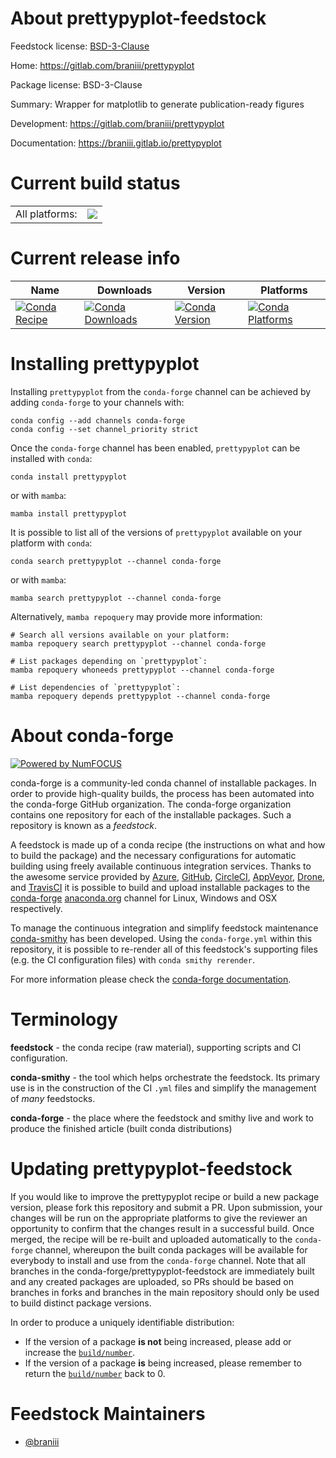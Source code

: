 About prettypyplot-feedstock
============================

Feedstock license: [BSD-3-Clause](https://github.com/conda-forge/prettypyplot-feedstock/blob/main/LICENSE.txt)

Home: https://gitlab.com/braniii/prettypyplot

Package license: BSD-3-Clause

Summary: Wrapper for matplotlib to generate publication-ready figures

Development: https://gitlab.com/braniii/prettypyplot

Documentation: https://braniii.gitlab.io/prettypyplot

Current build status
====================


<table><tr><td>All platforms:</td>
    <td>
      <a href="https://dev.azure.com/conda-forge/feedstock-builds/_build/latest?definitionId=16049&branchName=main">
        <img src="https://dev.azure.com/conda-forge/feedstock-builds/_apis/build/status/prettypyplot-feedstock?branchName=main">
      </a>
    </td>
  </tr>
</table>

Current release info
====================

| Name | Downloads | Version | Platforms |
| --- | --- | --- | --- |
| [![Conda Recipe](https://img.shields.io/badge/recipe-prettypyplot-green.svg)](https://anaconda.org/conda-forge/prettypyplot) | [![Conda Downloads](https://img.shields.io/conda/dn/conda-forge/prettypyplot.svg)](https://anaconda.org/conda-forge/prettypyplot) | [![Conda Version](https://img.shields.io/conda/vn/conda-forge/prettypyplot.svg)](https://anaconda.org/conda-forge/prettypyplot) | [![Conda Platforms](https://img.shields.io/conda/pn/conda-forge/prettypyplot.svg)](https://anaconda.org/conda-forge/prettypyplot) |

Installing prettypyplot
=======================

Installing `prettypyplot` from the `conda-forge` channel can be achieved by adding `conda-forge` to your channels with:

```
conda config --add channels conda-forge
conda config --set channel_priority strict
```

Once the `conda-forge` channel has been enabled, `prettypyplot` can be installed with `conda`:

```
conda install prettypyplot
```

or with `mamba`:

```
mamba install prettypyplot
```

It is possible to list all of the versions of `prettypyplot` available on your platform with `conda`:

```
conda search prettypyplot --channel conda-forge
```

or with `mamba`:

```
mamba search prettypyplot --channel conda-forge
```

Alternatively, `mamba repoquery` may provide more information:

```
# Search all versions available on your platform:
mamba repoquery search prettypyplot --channel conda-forge

# List packages depending on `prettypyplot`:
mamba repoquery whoneeds prettypyplot --channel conda-forge

# List dependencies of `prettypyplot`:
mamba repoquery depends prettypyplot --channel conda-forge
```


About conda-forge
=================

[![Powered by
NumFOCUS](https://img.shields.io/badge/powered%20by-NumFOCUS-orange.svg?style=flat&colorA=E1523D&colorB=007D8A)](https://numfocus.org)

conda-forge is a community-led conda channel of installable packages.
In order to provide high-quality builds, the process has been automated into the
conda-forge GitHub organization. The conda-forge organization contains one repository
for each of the installable packages. Such a repository is known as a *feedstock*.

A feedstock is made up of a conda recipe (the instructions on what and how to build
the package) and the necessary configurations for automatic building using freely
available continuous integration services. Thanks to the awesome service provided by
[Azure](https://azure.microsoft.com/en-us/services/devops/), [GitHub](https://github.com/),
[CircleCI](https://circleci.com/), [AppVeyor](https://www.appveyor.com/),
[Drone](https://cloud.drone.io/welcome), and [TravisCI](https://travis-ci.com/)
it is possible to build and upload installable packages to the
[conda-forge](https://anaconda.org/conda-forge) [anaconda.org](https://anaconda.org/)
channel for Linux, Windows and OSX respectively.

To manage the continuous integration and simplify feedstock maintenance
[conda-smithy](https://github.com/conda-forge/conda-smithy) has been developed.
Using the ``conda-forge.yml`` within this repository, it is possible to re-render all of
this feedstock's supporting files (e.g. the CI configuration files) with ``conda smithy rerender``.

For more information please check the [conda-forge documentation](https://conda-forge.org/docs/).

Terminology
===========

**feedstock** - the conda recipe (raw material), supporting scripts and CI configuration.

**conda-smithy** - the tool which helps orchestrate the feedstock.
                   Its primary use is in the construction of the CI ``.yml`` files
                   and simplify the management of *many* feedstocks.

**conda-forge** - the place where the feedstock and smithy live and work to
                  produce the finished article (built conda distributions)


Updating prettypyplot-feedstock
===============================

If you would like to improve the prettypyplot recipe or build a new
package version, please fork this repository and submit a PR. Upon submission,
your changes will be run on the appropriate platforms to give the reviewer an
opportunity to confirm that the changes result in a successful build. Once
merged, the recipe will be re-built and uploaded automatically to the
`conda-forge` channel, whereupon the built conda packages will be available for
everybody to install and use from the `conda-forge` channel.
Note that all branches in the conda-forge/prettypyplot-feedstock are
immediately built and any created packages are uploaded, so PRs should be based
on branches in forks and branches in the main repository should only be used to
build distinct package versions.

In order to produce a uniquely identifiable distribution:
 * If the version of a package **is not** being increased, please add or increase
   the [``build/number``](https://docs.conda.io/projects/conda-build/en/latest/resources/define-metadata.html#build-number-and-string).
 * If the version of a package **is** being increased, please remember to return
   the [``build/number``](https://docs.conda.io/projects/conda-build/en/latest/resources/define-metadata.html#build-number-and-string)
   back to 0.

Feedstock Maintainers
=====================

* [@braniii](https://github.com/braniii/)

